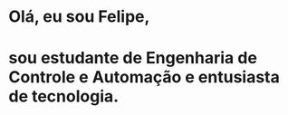 <h1>Olá, eu sou Felipe,<h1/> 
sou estudante de Engenharia de Controle e Automação e entusiasta de tecnologia.
